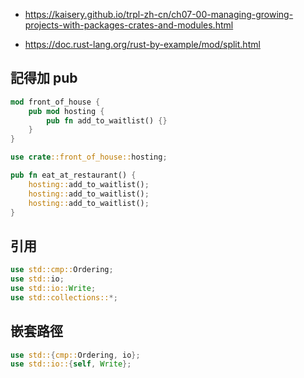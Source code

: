 

* https://kaisery.github.io/trpl-zh-cn/ch07-00-managing-growing-projects-with-packages-crates-and-modules.html

* https://doc.rust-lang.org/rust-by-example/mod/split.html


## 記得加 pub


```rs
mod front_of_house {
    pub mod hosting {
        pub fn add_to_waitlist() {}
    }
}

use crate::front_of_house::hosting;

pub fn eat_at_restaurant() {
    hosting::add_to_waitlist();
    hosting::add_to_waitlist();
    hosting::add_to_waitlist();
}
```

## 引用

```rs
use std::cmp::Ordering;
use std::io;
use std::io::Write;
use std::collections::*;
```

## 嵌套路徑


```rs
use std::{cmp::Ordering, io};
use std::io::{self, Write};
```